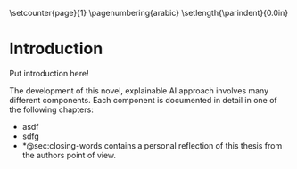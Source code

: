 \setcounter{page}{1}
\pagenumbering{arabic}
\setlength{\parindent}{0.0in}

# Introduction
<!--- What is the problem? -->
<!--- What is an explaination method? Why is it needed? -->
<!--- Different approaches -->
<!--- State of the art -->
<!--- What is our solution approach? -->
<!--- Describe the idea -->
<!--- Overview chapters -->
Put introduction here!

The development of this novel, explainable AI approach involves many different components. Each component is documented in detail in one of the following chapters:

- asdf
- sdfg
- \*@sec:closing-words contains a personal reflection of this thesis from the authors point of view.